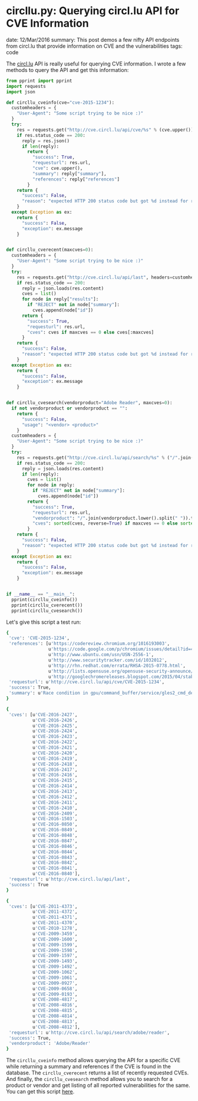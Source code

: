 circllu.py: Querying circl.lu API for CVE Information
=====================================================
date: 12/Mar/2016
summary: This post demos a few nifty API endpoints from circl.lu that provide information on CVE and the vulnerabilities
tags: code

The [circl.lu](https://www.circl.lu/services/cve-search/#public-web-api-of-cve-search) API is really useful for querying CVE information. I wrote a few methods to query the API and get this information:

```python
from pprint import pprint
import requests
import json

def circllu_cveinfo(cve="cve-2015-1234"):
  customheaders = {
    "User-Agent": "Some script trying to be nice :)"
  }
  try:
    res = requests.get("http://cve.circl.lu/api/cve/%s" % (cve.upper()), headers=customheaders, verify=False)
    if res.status_code == 200:
      reply = res.json()
      if len(reply):
        return {
          "success": True,
          "requesturl": res.url,
          "cve": cve.upper(),
          "summary": reply["summary"],
          "references": reply["references"]
        }
    return {
      "success": False,
      "reason": "expected HTTP 200 status code but got %d instead for requesturl" % (res.status_code)
    }
  except Exception as ex:
    return {
      "success": False,
      "exception": ex.message
    }


def circllu_cverecent(maxcves=0):
  customheaders = {
    "User-Agent": "Some script trying to be nice :)"
  }
  try:
    res = requests.get("http://cve.circl.lu/api/last", headers=customheaders, verify=False)
    if res.status_code == 200:
      reply = json.loads(res.content)
      cves = list()
      for node in reply["results"]:
        if "REJECT" not in node["summary"]:
          cves.append(node["id"])
      return {
        "success": True,
        "requesturl": res.url,
        "cves": cves if maxcves == 0 else cves[:maxcves]
      }
    return {
      "success": False,
      "reason": "expected HTTP 200 status code but got %d instead for requesturl" % (res.status_code)
    }
  except Exception as ex:
    return {
      "success": False,
      "exception": ex.message
    }


def circllu_cvesearch(vendorproduct="Adobe Reader", maxcves=0):
  if not vendorproduct or vendorproduct == "":
    return {
      "success": False,
      "usage": "<vendor> <product>"
    }
  customheaders = {
    "User-Agent": "Some script trying to be nice :)"
  }
  try:
    res = requests.get("http://cve.circl.lu/api/search/%s" % ("/".join(vendorproduct.lower().split(" "))), headers=customheaders, verify=False)
    if res.status_code == 200:
      reply = json.loads(res.content)
      if len(reply):
        cves = list()
        for node in reply:
          if "REJECT" not in node["summary"]:
            cves.append(node["id"])
        return {
          "success": True,
          "requesturl": res.url,
          "vendorproduct": "/".join(vendorproduct.lower().split(" ")).title(),
          "cves": sorted(cves, reverse=True) if maxcves == 0 else sorted(cves, reverse=True)[:maxcves]
        }
    return {
      "success": False,
      "reason": "expected HTTP 200 status code but got %d instead for requesturl" % (res.status_code)
    }
  except Exception as ex:
    return {
      "success": False,
      "exception": ex.message
    }


if __name__ == "__main__":
  pprint(circllu_cveinfo())
  pprint(circllu_cverecent())
  pprint(circllu_cvesearch())
```

Let's give this script a test run:

```bash
{
 'cve': 'CVE-2015-1234',
 'references': [u'https://codereview.chromium.org/1016193003',
                u'https://code.google.com/p/chromium/issues/detail?id=468936',
                u'http://www.ubuntu.com/usn/USN-2556-1',
                u'http://www.securitytracker.com/id/1032012',
                u'http://rhn.redhat.com/errata/RHSA-2015-0778.html',
                u'http://lists.opensuse.org/opensuse-security-announce/2015-04/msg00004.html',
                u'http://googlechromereleases.blogspot.com/2015/04/stable-channel-update.html'],
 'requesturl': u'http://cve.circl.lu/api/cve/CVE-2015-1234',
 'success': True,
 'summary': u'Race condition in gpu/command_buffer/service/gles2_cmd_decoder.cc in Google Chrome before 41.0.2272.118 allows remote attackers to cause a denial of service (buffer overflow) or possibly have unspecified other impact by manipulating OpenGL ES commands.'
}

{
 'cves': [u'CVE-2016-2427',
          u'CVE-2016-2426',
          u'CVE-2016-2425',
          u'CVE-2016-2424',
          u'CVE-2016-2423',
          u'CVE-2016-2422',
          u'CVE-2016-2421',
          u'CVE-2016-2420',
          u'CVE-2016-2419',
          u'CVE-2016-2418',
          u'CVE-2016-2417',
          u'CVE-2016-2416',
          u'CVE-2016-2415',
          u'CVE-2016-2414',
          u'CVE-2016-2413',
          u'CVE-2016-2412',
          u'CVE-2016-2411',
          u'CVE-2016-2410',
          u'CVE-2016-2409',
          u'CVE-2016-1503',
          u'CVE-2016-0850',
          u'CVE-2016-0849',
          u'CVE-2016-0848',
          u'CVE-2016-0847',
          u'CVE-2016-0846',
          u'CVE-2016-0844',
          u'CVE-2016-0843',
          u'CVE-2016-0842',
          u'CVE-2016-0841',
          u'CVE-2016-0840'],
 'requesturl': u'http://cve.circl.lu/api/last',
 'success': True
}

{
 'cves': [u'CVE-2011-4373',
          u'CVE-2011-4372',
          u'CVE-2011-4371',
          u'CVE-2011-4370',
          u'CVE-2010-1278',
          u'CVE-2009-3459',
          u'CVE-2009-1600',
          u'CVE-2009-1599',
          u'CVE-2009-1598',
          u'CVE-2009-1597',
          u'CVE-2009-1493',
          u'CVE-2009-1492',
          u'CVE-2009-1062',
          u'CVE-2009-1061',
          u'CVE-2009-0927',
          u'CVE-2009-0658',
          u'CVE-2009-0193',
          u'CVE-2008-4817',
          u'CVE-2008-4816',
          u'CVE-2008-4815',
          u'CVE-2008-4814',
          u'CVE-2008-4813',
          u'CVE-2008-4812'],
 'requesturl': u'http://cve.circl.lu/api/search/adobe/reader',
 'success': True,
 'vendorproduct': 'Adobe/Reader'
}
```

The `circllu_cveinfo` method allows querying the API for a specific CVE while returning a summary and references if the CVE is found in the database. The `circllu_cverecent` returns a list of recently requested CVEs. And finally, the `circllu_cvesearch` method allows you to search for a product or vendor and get listing of all reported vulnerabilities for the same. You can get this script [here](https://gist.github.com/7h3rAm/812eff486865f30c0da5c4a9d41ff73e).